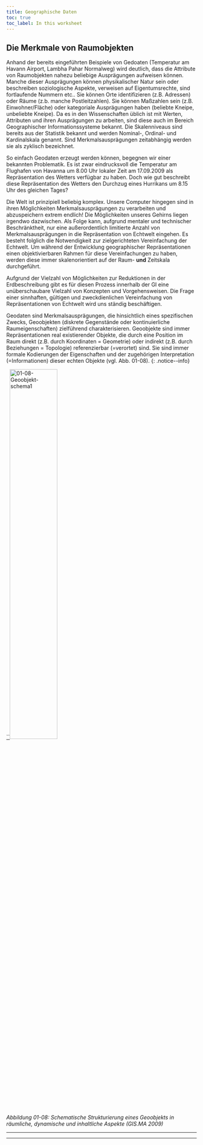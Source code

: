 ```yaml
---
title: Geographische Daten
toc: true
toc_label: In this worksheet
---
```


## Die Merkmale von Raumobjekten
Anhand der bereits eingeführten Beispiele von Gedoaten (Temperatur am Havann Airport, Lambha Pahar Normalweg) wird deutlich, dass die Attribute von Raumobjekten nahezu beliebige Ausprägungen aufweisen können. Manche dieser Ausprägungen können physikalischer Natur sein oder beschreiben soziologische Aspekte, verweisen auf Eigentumsrechte, sind fortlaufende Nummern etc.. Sie können Orte identifizieren (z.B. Adressen) oder Räume (z.b. manche Postleitzahlen). Sie können Maßzahlen sein (z.B. Einwohner/Fläche) oder kategoriale Ausprägungen haben (beliebte Kneipe, unbeliebte Kneipe). Da es in den Wissenschaften üblich ist mit Werten, Attributen und ihren Ausprägungen zu arbeiten, sind diese auch im Bereich Geographischer Informationssysteme bekannt. Die Skalenniveaus sind bereits aus der Statistik bekannt und werden Nominal-, Ordinal- und Kardinalskala genannt. Sind Merkmalsausprägungen zeitabhängig werden sie als zyklisch bezeichnet.

So einfach Geodaten erzeugt werden können, begegnen wir einer bekannten Problematik. Es ist zwar eindrucksvoll die Temperatur am Flughafen von Havanna um 8.00 Uhr lokaler Zeit am 17.09.2009 als Repräsentation des Wetters verfügbar zu haben. Doch wie gut beschreibt diese Repräsentation des Wetters den Durchzug eines Hurrikans um 8.15 Uhr des gleichen Tages?

Die Welt ist prinzipiell beliebig komplex. Unsere Computer hingegen sind in ihren Möglichkeiten Merkmalsausprägungen zu verarbeiten und abzuspeichern extrem endlich!  Die Möglichkeiten unseres Gehirns liegen irgendwo dazwischen. Als Folge kann, aufgrund mentaler und technischer Beschränktheit, nur eine außerordentlich limitierte Anzahl von Merkmalsausprägungen in die Repräsentation von Echtwelt eingehen. Es besteht folglich die Notwendigkeit zur zielgerichteten Vereinfachung der Echtwelt. Um während der Entwicklung geographischer Repräsentationen einen objektivierbaren Rahmen für diese Vereinfachungen zu haben, werden diese immer skalenorientiert auf der  Raum- **und** Zeitskala durchgeführt.

Aufgrund der Vielzahl von Möglichkeiten zur Reduktionen in der Erdbeschreibung gibt es für diesen Prozess innerhalb der GI eine unüberschaubare Vielzahl von Konzepten und Vorgehensweisen. Die Frage einer sinnhaften, gültigen und zweckdienlichen Vereinfachung von Repräsentationen von Echtwelt wird uns ständig beschäftigen.


Geodaten sind Merkmalsausprägungen, die hinsichtlich eines spezifischen Zwecks,  Geoobjekten (diskrete Gegenstände oder kontinuierliche Raumeigenschaften) zielführend charakterisieren. Geoobjekte sind immer Repräsentationen real existierender Objekte, die durch eine Position im Raum direkt (z.B. durch Koordinaten = Geometrie) oder indirekt (z.B. durch Beziehungen = Topologie) referenzierbar (=verortet) sind. Sie sind immer formale Kodierungen der Eigenschaften und der zugehörigen Interpretation (=Informationen) dieser echten Objekte (vgl. Abb. 01-08).
{: .notice--info}

<html>
 <a  href="https://www.flickr.com/photos/environmentalinformatics-marburg/13898323961" title="01-08-Geoobjekt-schema1 by Environmental Informatics Marburg, on Flickr">``<img src="https://farm8.staticflickr.com/7419/13898323961_21d8beca23_n.jpg" width="50%"  alt="01-08-Geoobjekt-schema1"></a>
</html>

*Abbildung 01-08: Schematische Strukturierung eines Geoobjekts in räumliche, dynamische und inhaltliche Aspekte (GIS.MA 2009)*

<!---Versuchen Sie diese sehr abstrakte Sichtweise im GIS-Alltag wiederzufinden. Besuchen Sie die Ihnen evtl. schon bekannten Webseiten, nur dass Sie nun ihren Fokus auf die Art der Repräsentation richten. Welche Merkmale/Merkmalsausprägungen werden genannt (evtl. auch welche werden nicht genannt)? Ist die Abstraktion für den von Ihnen vermuteten Zweck (Zielsetzung) sinnvoll? Ist der geographische Aspekt für Sie ersichtlich?--->

<!---*    [Sanifair Autobahnen](http://www.sanifair.de/standorte/sanifair/fullscreen?offHighwayStandort=1142770&country=de)
*    [ Aktuelle Pegel Lahn]( http///www.wetterbote.de/wetter/pegel/lahn.htm )
*    [ Bad Arolsen]( http///www.hlug.de/medien/luft/recherche/recherche.php?station=1115)
*    [ Cineplex]( http///www.cineplex.de/kino/home/city32/) --->

<!--- ## Bearbeiten Sie…
Versuchen Sie sich zu verdeutlichen, dass die Repräsentation von Echtweltausschnitten für unseren Alltag allgegenwärtig ist. --->

---
<!--- *  Gibt es formale/inhaltliche Unterschiede in der geographischen Repräsentation der Marburger Lufthygiene-Messstation und des Marburger Cineplex?
*  Suchen Sie eigene Beispiele einer formalen geographischen Repräsentation in ihrem Alltag. Wie beschreiben Sie z.B. ihrem neuen Mitbewohner den Weg in die Mensa (ins Seminar, zu einem Buch in der Bibliothek….)?
*  Versuchen Sie zu identifizieren, wie eine derartige Repräsentation formalisiert werden kann (Tabelle, Baumstruktur, Beschreibung, Zahlen, Bilder…) --->

---


